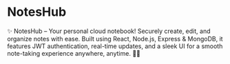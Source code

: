 # NotesHub
✨ NotesHub – Your personal cloud notebook! Securely create, edit, and organize notes with ease. Built using React, Node.js, Express &amp; MongoDB, it features JWT authentication, real-time updates, and a sleek UI for a smooth note-taking experience anywhere, anytime. 📝🔥

